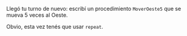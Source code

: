 Llegó tu turno de nuevo: escribí un procedimiento `MoverOeste5` que se mueva 5 veces al Oeste.

Obvio, esta vez tenés que usar `repeat`.